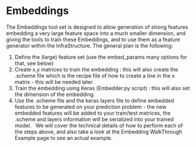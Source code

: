 # Embeddings
The Embeddings tool set is designed to allow generation of strong features embedding a very large feature space into a much smaller dimension, and giving the tools to train these Embeddings, and to use them as a feature generator within the InfraStructure.
The general plan is the following:

1. Define the (large) feature set (use the embed_params many options for that, see below)
2. Create x,y matrices to train the embedding : this will also create the .scheme file which is the recipe file of how to create a line in the x matrix - this will be needed later.
3. Train the embedding using Keras (Embedder.py script) : this will also set the dimension of the embedding.
4. Use the .scheme file and the keras layers file to define embedded features to be generated on your prediction problem - the new embedded features will be added to your train/test matrices, the .scheme and layers information will be serialized into your trained model.
 
We will cover the technical details of how to perform each of the steps above, and also take a look at the Embedding WalkThrough Example page to see an actual example.
 
